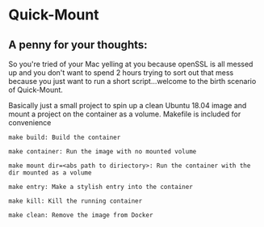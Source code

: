 # Quick-Mount

## A penny for your thoughts:
So you're tried of your Mac yelling at you because openSSL is all messed up and you don't want to spend 2 hours trying to sort out that mess because you just want to run a short script...welcome to the birth scenario of Quick-Mount.

Basically just a small project to spin up a clean Ubuntu 18.04 image and mount a project on the container as a volume. Makefile is included for convenience

```
make build: Build the container

make container: Run the image with no mounted volume

make mount dir=<abs path to diriectory>: Run the container with the dir mounted as a volume

make entry: Make a stylish entry into the container

make kill: Kill the running container

make clean: Remove the image from Docker
```